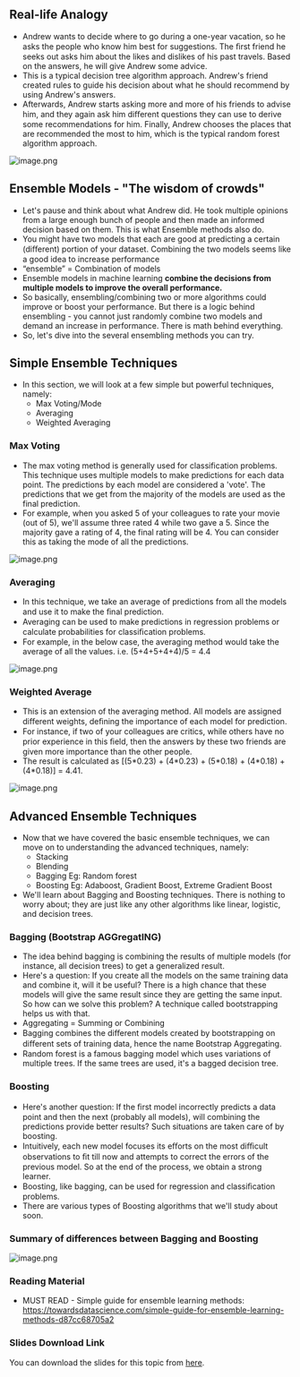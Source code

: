 ## Real-life Analogy

* Andrew wants to decide where to go during a one-year vacation, so he asks the people who know him best for suggestions. The ﬁrst friend he seeks out asks him about the likes and dislikes of his past travels. Based on the answers, he will give Andrew some advice.
* This is a typical decision tree algorithm approach. Andrew's friend created rules to guide his decision about what he should recommend by using Andrew's answers.
* Afterwards, Andrew starts asking more and more of his friends to advise him, and they again ask him diﬀerent questions they can use to derive some recommendations for him. Finally, Andrew chooses the places that are recommended the most to him, which is the typical random forest algorithm approach.












![image.png](https://dphi-live.s3.amazonaws.com/media_uploads/image_456e8d576016402896fd92904f1c337f.png)







## Ensemble Models - "The wisdom of crowds"

* Let's pause and think about what Andrew did. He took multiple opinions from a large enough bunch of people and then made an informed decision based on them. This is what Ensemble methods also do.
* You might have two models that each are good at predicting a certain (diﬀerent) portion of your dataset. Combining the two models seems like a good idea to increase performance
* “ensemble” = Combination of models
* Ensemble models in machine learning **combine the decisions from multiple models to improve the overall performance.**
* So basically, ensembling/combining two or more algorithms could improve or boost your performance. But there is a logic behind ensembling - you cannot just randomly combine two models and demand an increase in performance. There is math behind everything.
* So, let's dive into the several ensembling methods you can try.

## Simple Ensemble Techniques

* In this section, we will look at a few simple but powerful techniques, namely:
  * Max Voting/Mode
  * Averaging
  * Weighted Averaging

### Max Voting

* The max voting method is generally used for classification problems. This technique uses multiple models to make predictions for each data point. The predictions by each model are considered a 'vote'. The predictions that we get from the majority of the models are used as the final prediction.
* For example, when you asked 5 of your colleagues to rate your movie (out of 5), we'll assume three rated 4 while two gave a 5. Since the majority gave a rating of 4, the final rating will be 4. You can consider this as taking the mode of all the predictions.
















![image.png](https://dphi-live.s3.amazonaws.com/media_uploads/image_bdbe03409ba6455b83de263affcb9649.png)







### Averaging

* In this technique, we take an average of predictions from all the models and use it to make the ﬁnal prediction.
* Averaging can be used to make predictions in regression problems or calculate probabilities for classiﬁcation problems.
* For example, in the below case, the averaging method would take the average of all the values. i.e. (5+4+5+4+4)/5 = 4.4



![image.png](https://dphi-live.s3.amazonaws.com/media_uploads/image_447ba42698f845d8a116bb3923276b71.png)


### Weighted Average

* This is an extension of the averaging method. All models are assigned diﬀerent weights, deﬁning the importance of each model for prediction.
* For instance, if two of your colleagues are critics, while others have no prior experience in this ﬁeld, then the answers by these two friends are given more importance than the other people.
* The result is calculated as \[(5\*0.23) + (4\*0.23) + (5\*0.18) + (4\*0.18) + (4\*0.18)] = 4.41.





![image.png](https://dphi-live.s3.amazonaws.com/media_uploads/image_f4e9af57aa894fc7b262d5966c5a1f23.png)


## Advanced Ensemble Techniques

* Now that we have covered the basic ensemble techniques, we can move on to understanding the advanced techniques, namely:
  * Stacking
  * Blending
  * Bagging Eg: Random forest
  * Boosting Eg: Adaboost, Gradient Boost, Extreme Gradient Boost
* We'll learn about Bagging and Boosting techniques. There is nothing to worry about; they are just like any other algorithms like linear, logistic, and decision trees.

### Bagging (Bootstrap AGGregatING)

* The idea behind bagging is combining the results of multiple models (for instance, all decision trees) to get a generalized result.
* Here's a question: If you create all the models on the same training data and combine it, will it be useful? There is a high chance that these models will give the same result since they are getting the same input. So how can we solve this problem? A technique called bootstrapping helps us with that.
* Aggregating = Summing or Combining
* Bagging combines the diﬀerent models created by bootstrapping on diﬀerent sets of training data, hence the name Bootstrap Aggregating.
* Random forest is a famous bagging model which uses variations of multiple trees. If the same trees are used, it's a bagged decision tree.

### Boosting

* Here's another question: If the ﬁrst model incorrectly predicts a data point and then the next (probably all models), will combining the predictions provide better results? Such situations are taken care of by boosting.
* Intuitively, each new model focuses its eﬀorts on the most diﬃcult observations to ﬁt till now and attempts to correct the errors of the previous model. So at the end of the process, we obtain a strong learner.
* Boosting, like bagging, can be used for regression and classiﬁcation problems.
* There are various types of Boosting algorithms that we'll study about soon.

### Summary of differences between Bagging and Boosting












![image.png](https://dphi-live.s3.amazonaws.com/media_uploads/image_dda5eb7f9da3401bb173d352dc0f8a02.png)








### Reading Material

* MUST READ - Simple guide for ensemble learning methods: https://towardsdatascience.com/simple-guide-for-ensemble-learning-methods-d87cc68705a2

### Slides Download Link

You can download the slides for this topic from [here](https://docs.google.com/presentation/d/1Rhx2QvlEzdl7g_TXb5wv32E9WTQczbIi1oxcfY0EeTA/edit?usp=sharing).